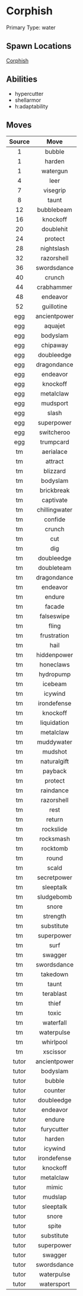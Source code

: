 # Corphish  
Primary Type: water  
  
## Spawn Locations  
[Corphish](/data/spawn_presets/corphish.md)  
  
## Abilities  
  * hypercutter
  * shellarmor
  * h:adaptability
  
  
## Moves  
  
| Source | Move |  
|:---:|:---:|  
| 1 | bubble |  
| 1 | harden |  
| 1 | watergun |  
| 4 | leer |  
| 7 | visegrip |  
| 8 | taunt |  
| 12 | bubblebeam |  
| 16 | knockoff |  
| 20 | doublehit |  
| 24 | protect |  
| 28 | nightslash |  
| 32 | razorshell |  
| 36 | swordsdance |  
| 40 | crunch |  
| 44 | crabhammer |  
| 48 | endeavor |  
| 52 | guillotine |  
| egg | ancientpower |  
| egg | aquajet |  
| egg | bodyslam |  
| egg | chipaway |  
| egg | doubleedge |  
| egg | dragondance |  
| egg | endeavor |  
| egg | knockoff |  
| egg | metalclaw |  
| egg | mudsport |  
| egg | slash |  
| egg | superpower |  
| egg | switcheroo |  
| egg | trumpcard |  
| tm | aerialace |  
| tm | attract |  
| tm | blizzard |  
| tm | bodyslam |  
| tm | brickbreak |  
| tm | captivate |  
| tm | chillingwater |  
| tm | confide |  
| tm | crunch |  
| tm | cut |  
| tm | dig |  
| tm | doubleedge |  
| tm | doubleteam |  
| tm | dragondance |  
| tm | endeavor |  
| tm | endure |  
| tm | facade |  
| tm | falseswipe |  
| tm | fling |  
| tm | frustration |  
| tm | hail |  
| tm | hiddenpower |  
| tm | honeclaws |  
| tm | hydropump |  
| tm | icebeam |  
| tm | icywind |  
| tm | irondefense |  
| tm | knockoff |  
| tm | liquidation |  
| tm | metalclaw |  
| tm | muddywater |  
| tm | mudshot |  
| tm | naturalgift |  
| tm | payback |  
| tm | protect |  
| tm | raindance |  
| tm | razorshell |  
| tm | rest |  
| tm | return |  
| tm | rockslide |  
| tm | rocksmash |  
| tm | rocktomb |  
| tm | round |  
| tm | scald |  
| tm | secretpower |  
| tm | sleeptalk |  
| tm | sludgebomb |  
| tm | snore |  
| tm | strength |  
| tm | substitute |  
| tm | superpower |  
| tm | surf |  
| tm | swagger |  
| tm | swordsdance |  
| tm | takedown |  
| tm | taunt |  
| tm | terablast |  
| tm | thief |  
| tm | toxic |  
| tm | waterfall |  
| tm | waterpulse |  
| tm | whirlpool |  
| tm | xscissor |  
| tutor | ancientpower |  
| tutor | bodyslam |  
| tutor | bubble |  
| tutor | counter |  
| tutor | doubleedge |  
| tutor | endeavor |  
| tutor | endure |  
| tutor | furycutter |  
| tutor | harden |  
| tutor | icywind |  
| tutor | irondefense |  
| tutor | knockoff |  
| tutor | metalclaw |  
| tutor | mimic |  
| tutor | mudslap |  
| tutor | sleeptalk |  
| tutor | snore |  
| tutor | spite |  
| tutor | substitute |  
| tutor | superpower |  
| tutor | swagger |  
| tutor | swordsdance |  
| tutor | waterpulse |  
| tutor | watersport |  
  
